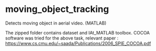 # moving_object_tracking
Detects moving object in aerial video. (MATLAB)

The zipped folder contains dataset and IAt_MATLAB toolbox. COCOA software was tried for the above task, relevant paper : https://www.cs.cmu.edu/~saada/Publications/2006_SPIE_COCOA.pdf
